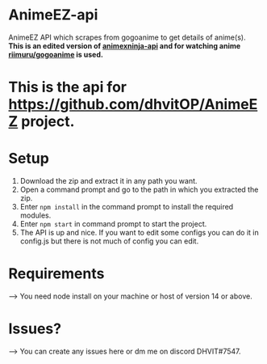 # AnimeEZ-api
AnimeEZ API which scrapes from gogoanime to get details of anime(s).<br>
**This is an edited version of [animexninja-api](https://github.com/routayush1/animexninja-api) and for watching anime [riimuru/gogoanime](https://github.com/riimuru/gogoanime) is used.**  
# This is the api for https://github.com/dhvitOP/AnimeEZ project.
# Setup
1. Download the zip and extract it in any path you want. <br>
2. Open a command prompt and go to the path in which you extracted the zip.<br>
3. Enter `npm install` in the command prompt to install the required modules.<br>
4. Enter `npm start` in command prompt to start the project.<br>
5. The API is up and nice. If you want to edit some configs you can do it in config.js but there is not much of config you can edit.<br>
# Requirements
--> You need node install on your machine or host of version 14 or above.
# Issues?
--> You can create any issues here or dm me on discord DHVIT#7547.
